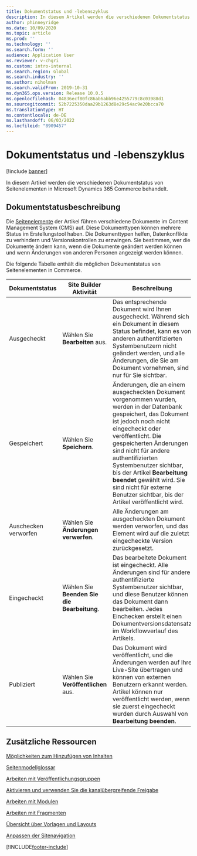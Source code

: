 ```yaml
---
title: Dokumentstatus und -lebenszyklus
description: In diesem Artikel werden die verschiedenen Dokumentstatus von Seitenelementen in Microsoft Dynamics 365 Commerce behandelt.
author: phinneyridge
ms.date: 10/09/2020
ms.topic: article
ms.prod: ''
ms.technology: ''
ms.search.form: ''
audience: Application User
ms.reviewer: v-chgri
ms.custom: intro-internal
ms.search.region: Global
ms.search.industry: ''
ms.author: niholman
ms.search.validFrom: 2019-10-31
ms.dyn365.ops.version: Release 10.0.5
ms.openlocfilehash: 04836ecf80fc86ab6abb96e4255779c8c03988d1
ms.sourcegitcommit: 52b7225350daa29b1263d8e29c54ac9e20bcca70
ms.translationtype: HT
ms.contentlocale: de-DE
ms.lasthandoff: 06/03/2022
ms.locfileid: "8909457"
---
```

# <a name="document-states-and-lifecycle"></a>Dokumentstatus und -lebenszyklus

[!include [banner](includes/banner.md)]

In diesem Artikel werden die verschiedenen Dokumentstatus von Seitenelementen in Microsoft Dynamics 365 Commerce behandelt.

## <a name="document-state-descriptions"></a>Dokumentstatusbeschreibung

Die [Seitenelemente](page-elements-overview.md) der Artikel führen verschiedene Dokumente im Content Management System (CMS) auf. Diese Dokumenttypen können mehrere Status im Erstellungstool haben. Die Dokumenttypen helfen, Datenkonflikte zu verhindern und Versionskontrollen zu erzwingen. Sie bestimmen, wer die Dokumente ändern kann, wenn die Dokumente geändert werden können und wenn Änderungen von anderen Personen angezeigt werden können.

Die folgende Tabelle enthält die möglichen Dokumentstatus von Seitenelementen in Commerce.

| Dokumentstatus      | Site Builder Aktivität        | Beschreibung                                                  |
| ------------------- | -------------------------- | ------------------------------------------------------------ |
| Ausgecheckt         | Wählen Sie **Bearbeiten** aus.           | Das entsprechende Dokument wird Ihnen ausgecheckt. Während sich ein Dokument in diesem Status befindet, kann es von anderen authentifizierten Systembenutzern nicht geändert werden, und alle Änderungen, die Sie am Dokument vornehmen, sind nur für Sie sichtbar. |
| Gespeichert               | Wählen Sie **Speichern**.           | Änderungen, die an einem ausgecheckten Dokument vorgenommen wurden, werden in der Datenbank gespeichert, das Dokument ist jedoch noch nicht eingecheckt oder veröffentlicht. Die gespeicherten Änderungen sind nicht für andere authentifizierten Systembenutzer sichtbar, bis der Artikel **Bearbeitung beendet** gewählt wird. Sie sind nicht für externe Benutzer sichtbar, bis der Artikel veröffentlicht wird. |
| Auschecken verworfen | Wählen Sie **Änderungen verwerfen**.  | Alle Änderungen am ausgecheckten Dokument werden verworfen, und das Element wird auf die zuletzt eingecheckte Version zurückgesetzt. |
| Eingecheckt          | Wählen Sie **Beenden Sie die Bearbeitung**. | Das bearbeitete Dokument ist eingecheckt. Alle Änderungen sind für andere authentifizierte Systembenutzer sichtbar, und diese Benutzer können das Dokument dann bearbeiten. Jedes Einchecken erstellt einen Dokumentversionsdatensatz im Workflowverlauf des Artikels. |
| Publiziert           | Wählen Sie **Veröffentlichen** aus.        | Das Dokument wird veröffentlicht, und die Änderungen werden auf Ihre Live-Site übertragen und können von externen Benutzern erkannt werden. Artikel können nur veröffentlicht werden, wenn sie zuerst eingecheckt wurden durch Auswahl von **Bearbeitung beenden**. |

## <a name="additional-resources"></a>Zusätzliche Ressourcen

[Möglichkeiten zum Hinzufügen von Inhalten](add-manage-content.md)

[Seitenmodellglossar](page-elements-overview.md)

[Arbeiten mit Veröffentlichungsgruppen](publish-groups.md)

[Aktivieren und verwenden Sie die kanalübergreifende Freigabe](cross-channel-sharing.md)

[Arbeiten mit Modulen](work-with-modules.md)

[Arbeiten mit Fragmenten](work-with-fragments.md)

[Übersicht über Vorlagen und Layouts](templates-layouts-overview.md)

[Anpassen der Sitenavigation](customize-site-navigation.md)


[!INCLUDE[footer-include](../includes/footer-banner.md)]